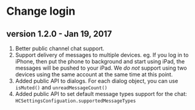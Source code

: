 # Change login
## version 1.2.0 - Jan 19, 2017
1. Better public channel chat support.
2. Support delivery of messages to multiple devices. eg. If you log in to iPhone, then put the phone to background and start using iPad, the messages will be pushed to your iPad. We *do not* support using two devices using the same account at the same time at this point.
3. Added public API to dialogs. For each dialog object, you can use `isMuted()` and `unreadMessageCount()`
4. Added public API to set default message types support for the chat: `HCSettingsConfiguation.supportedMessageTypes`
